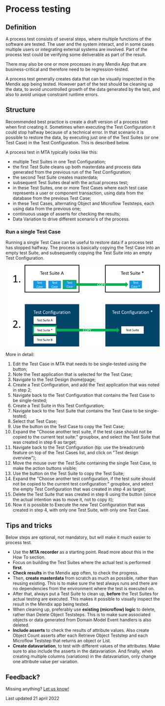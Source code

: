 # Process testing

## Definition

A process test consists of several steps, where multiple functions of the software are tested. The user and the system interact, and in some cases multiple users or integrating external systems are involved. Part of the process test could be verifying some deliverable as part of the result.

There may also be one or more processes in any Mendix App that are business-critical and therefore need to be regression-tested. 

A process test generally creates data that can be visually inspected in the Mendix app being tested. However part of the test should be cleaning up the data, to avoid uncontrolled growth of the data generated by the test, and also to avoid unique constraint runtime errors. 

## Structure

Recommended best practice is create a draft version of a process test when first creating it. Sometimes when executing the Test Configuration it could stop halfway because of a technical error. In that scenario it is possible to restore the data, by executing just one of the Test Suites (or one Test Case) in the Test Configuration. This is described below.

A process test in MTA typically looks like this:
- multiple Test Suites in one Test Configuration;
- the first Test Suite cleans up both masterdata and process data generated from the previous run of the Test Configuration;
- the second Test Suite creates masterdata;
- subsequent Test Suites deal with the actual process test;
- in these Test Suites, one or more Test Cases where each test case represents a user or component transaction, using data from the database from the previous Test Case;
- in these Test Cases, alternating Object and Microflow Teststeps, each using data from the previous one;
- continuous usage of asserts for checking the results;
- Data Variation to drive different scenario's of the process.

### Run a single Test Case

Running a single Test Case can be useful to restore data if a process test has stopped halfway. The process is basically copying the Test Case into an empty test Suite, and subsequently copying the Test Suite into an empty Test Configuration.

![Run a single Test Case](process-copy.png)

More in detail:

1. Edit the Test Case in MTA that needs to be single-tested using the <i class="fa fa-pencil" ></i> button;
2. Note the Test application that is selected for the Test Case;
3. Navigate to the Test Design (home)page;
4. Create a Test Configuration, and add the Test application that was noted in step 2;
5. Navigate back to the Test Configuration that contains the Test Case to be single-tested;
6. Create a Test Suite in this Test Configuration;
7. Navigate back to the Test Suite that contains the Test Case to be single-tested;
8. Select that Test Case;
9. Use the <i class="fa fa-copy" ></i> button on the Test Case to copy the Test Case;
10. Expand the "Choose another test suite, if the test case should not be copied to the current test suite:" groupbox, and select the Test Suite that was created in step 6 as target;
11. Navigate back to the Test Configuration (tip: use the breadcrumb feature on top of the Test Cases list, and click on "Test design overview");
12. Move the mouse over the Test Suite containing the single Test Case, to make the action buttons visible;
13. Use the <i class="fa fa-copy" ></i> button on the Test Suite to copy the Test Suite;
14. Expand the "Choose another test configuration, if the test suite should not be copied to the current test configuration:" groupbox, and select the empty Test Configuration that was created in step 4 as target;
15. Delete the Test Suite that was created in step 6 using the <i class="fa fa-trash-alt" ></i> button (since the actual intention was to move it, not to copy it);
16. Now it is possible to Execute the new Test Configuration that was created in step 4, with only one Test Suite, with only one Test Case.

## Tips and tricks

Below steps are optional, not mandatory, but will make it much easier to process test.

- Use the **MTA recorder** as a starting point. Read more about this in the How To section.
- Focus on building the Test Suites where the actual test is performed **first**.
- **Check results** in the Mendix app often, to check the progress.
- Then, **create masterdata** from scratch as much as possible, rather than reusing existing. This is to make sure the test always runs and there are no dependencies from the environment where the test is executed on.
- After that, always put a Test Suite to clean up, **before** the Test Suites for actual testing are executed. This makes it possible to visually inspect the result in the Mendix app being tested.
- When cleaning up, preferably use **existing (microflow) logic** to delete, rather than Delete Object Teststeps. This is to make sure associated objects or data generated from Domain Model Event handlers is also deleted.
- **Include asserts** to check the results of attribute values. Also create Object Count asserts after each Retrieve Object Teststep and each Microflow Teststep that returns an object or List.
- **Create datavariation**, to test with different values of the attributes. Make sure to also include the asserts in the datavariation. And finally, when creating multiple columns (variations) in the datavariation, only change one attribute value per variation. 

## Feedback?
Missing anything? [Let us know!](mailto:support@menditect.com)

Last updated 21 april 2022